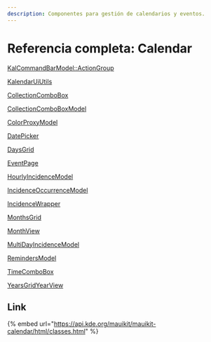 ```yaml
---
description: Componentes para gestión de calendarios y eventos.
---
```


# Referencia completa: Calendar

[KalCommandBarModel::ActionGroup](https://api.kde.org/mauikit/mauikit-calendar/html/structKalCommandBarModel\_1\_1ActionGroup.html)

[KalendarUiUtils](https://api.kde.org/mauikit/mauikit-calendar/html/classKalendarUiUtils.html)

[CollectionComboBox](https://api.kde.org/mauikit/mauikit-calendar/html/classCollectionComboBox.html)

[CollectionComboBoxModel](https://api.kde.org/mauikit/mauikit-calendar/html/classAkonadi\_1\_1Quick\_1\_1CollectionComboBoxModel.html)

[ColorProxyModel](https://api.kde.org/mauikit/mauikit-calendar/html/classColorProxyModel.html)

[DatePicker](https://api.kde.org/mauikit/mauikit-calendar/html/classDatePicker.html)

[DaysGrid](https://api.kde.org/mauikit/mauikit-calendar/html/classDaysGrid.html)

[EventPage](https://api.kde.org/mauikit/mauikit-calendar/html/classEventPage.html)

[HourlyIncidenceModel](https://api.kde.org/mauikit/mauikit-calendar/html/classHourlyIncidenceModel.html)

[IncidenceOccurrenceModel](https://api.kde.org/mauikit/mauikit-calendar/html/classIncidenceOccurrenceModel.html)

[IncidenceWrapper](https://api.kde.org/mauikit/mauikit-calendar/html/classIncidenceWrapper.html)

[MonthsGrid](https://api.kde.org/mauikit/mauikit-calendar/html/classMonthsGrid.html)

[MonthView](https://api.kde.org/mauikit/mauikit-calendar/html/classMonthView.html)

[MultiDayIncidenceModel](https://api.kde.org/mauikit/mauikit-calendar/html/classMultiDayIncidenceModel.html)

[RemindersModel](https://api.kde.org/mauikit/mauikit-calendar/html/classRemindersModel.html)

[TimeComboBox](https://api.kde.org/mauikit/mauikit-calendar/html/classTimeComboBox.html)

[YearsGrid](https://api.kde.org/mauikit/mauikit-calendar/html/classYearsGrid.html)[YearView](https://api.kde.org/mauikit/mauikit-calendar/html/classYearView.html)

## Link

{% embed url="https://api.kde.org/mauikit/mauikit-calendar/html/classes.html" %}
